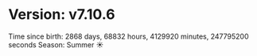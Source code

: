 # Version: v7.10.6
Time since birth: 2868 days, 68832 hours, 4129920 minutes, 247795200 seconds
Season: Summer ☀️
